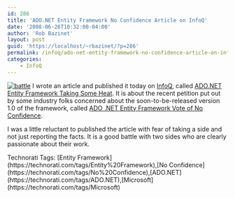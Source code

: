 ```yaml
---
id: 286
title: 'ADO.NET Entity Framework No Confidence Article on InfoQ'
date: '2008-06-26T10:32:00-04:00'
author: 'Rob Bazinet'
layout: post
guid: 'https://localhost/~rbazinet/?p=286'
permalink: /infoq/ado-net-entity-framework-no-confidence-article-on-infoq/
categories:
    - InfoQ
---
```


[![battle](https://www.accidentaltechnologist.com/files/media/image/WindowsLiveWriter/ADO.NETEntityFrameworkNoConfidenceArticl_843F/battle_thumb.jpg)](https://www.accidentaltechnologist.com/files/media/image/WindowsLiveWriter/ADO.NETEntityFrameworkNoConfidenceArticl_843F/battle_2.jpg) I wrote an article and published it today on [InfoQ](https://www.infoq.com), called [ADO.NET Entity Framework Taking Some Heat](https://www.infoq.com/news/2008/06/entity-framework-heat). It is about the recent petition put out by some industry folks concerned about the soon-to-be-released version 1.0 of the framework, called [ADO .NET Entity Framework Vote of No Confidence](https://efvote.wufoo.com/forms/ado-net-entity-framework-vote-of-no-confidence/).

I was a little reluctant to published the article with fear of taking a side and not just reporting the facts. It is a good battle with two sides who are clearly passionate about their work.

<div class="wlWriterSmartContent" id="scid:0767317B-992E-4b12-91E0-4F059A8CECA8:f64dcc1e-2607-4c9e-8f43-1aa6cf913db0" style="padding-right: 0px; display: inline; padding-left: 0px; padding-bottom: 0px; margin: 0px; padding-top: 0px">Technorati Tags: [Entity Framework](https://technorati.com/tags/Entity%20Framework),[No Confidence](https://technorati.com/tags/No%20Confidence),[ADO.NET](https://technorati.com/tags/ADO.NET),[Microsoft](https://technorati.com/tags/Microsoft)</div>